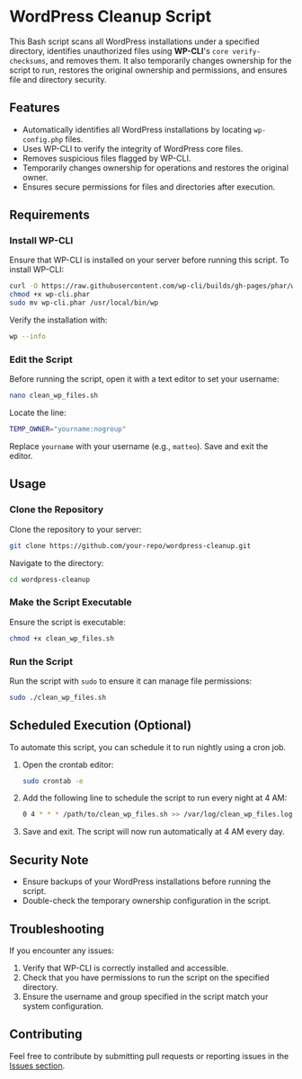 # WordPress Cleanup Script

This Bash script scans all WordPress installations under a specified directory, identifies unauthorized files using **WP-CLI**'s `core verify-checksums`, and removes them. It also temporarily changes ownership for the script to run, restores the original ownership and permissions, and ensures file and directory security.

## Features

- Automatically identifies all WordPress installations by locating `wp-config.php` files.
- Uses WP-CLI to verify the integrity of WordPress core files.
- Removes suspicious files flagged by WP-CLI.
- Temporarily changes ownership for operations and restores the original owner.
- Ensures secure permissions for files and directories after execution.

## Requirements

### Install WP-CLI

Ensure that WP-CLI is installed on your server before running this script. To install WP-CLI:

```bash
curl -O https://raw.githubusercontent.com/wp-cli/builds/gh-pages/phar/wp-cli.phar
chmod +x wp-cli.phar
sudo mv wp-cli.phar /usr/local/bin/wp
```

Verify the installation with:

```bash
wp --info
```

### Edit the Script

Before running the script, open it with a text editor to set your username:

```bash
nano clean_wp_files.sh
```

Locate the line:

```bash
TEMP_OWNER="yourname:nogroup"
```

Replace `yourname` with your username (e.g., `matteo`). Save and exit the editor.

## Usage

### Clone the Repository

Clone the repository to your server:

```bash
git clone https://github.com/your-repo/wordpress-cleanup.git
```

Navigate to the directory:

```bash
cd wordpress-cleanup
```

### Make the Script Executable

Ensure the script is executable:

```bash
chmod +x clean_wp_files.sh
```

### Run the Script

Run the script with `sudo` to ensure it can manage file permissions:

```bash
sudo ./clean_wp_files.sh
```

## Scheduled Execution (Optional)

To automate this script, you can schedule it to run nightly using a cron job.

1. Open the crontab editor:

   ```bash
   sudo crontab -e
   ```

2. Add the following line to schedule the script to run every night at 4 AM:

   ```bash
   0 4 * * * /path/to/clean_wp_files.sh >> /var/log/clean_wp_files.log 2>&1
   ```

3. Save and exit. The script will now run automatically at 4 AM every day.

## Security Note

- Ensure backups of your WordPress installations before running the script.
- Double-check the temporary ownership configuration in the script.

## Troubleshooting

If you encounter any issues:
1. Verify that WP-CLI is correctly installed and accessible.
2. Check that you have permissions to run the script on the specified directory.
3. Ensure the username and group specified in the script match your system configuration.

## Contributing

Feel free to contribute by submitting pull requests or reporting issues in the [Issues section](https://github.com/your-repo/wordpress-cleanup/issues).